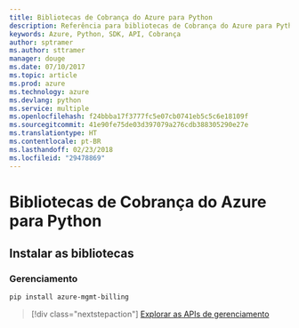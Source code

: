 ```yaml
---
title: Bibliotecas de Cobrança do Azure para Python
description: Referência para bibliotecas de Cobrança do Azure para Python
keywords: Azure, Python, SDK, API, Cobrança
author: sptramer
ms.author: sttramer
manager: douge
ms.date: 07/10/2017
ms.topic: article
ms.prod: azure
ms.technology: azure
ms.devlang: python
ms.service: multiple
ms.openlocfilehash: f24bbba17f3777fc5e07cb0741eb5c5c6e18109f
ms.sourcegitcommit: 41e90fe75de03d397079a276cdb388305290e27e
ms.translationtype: HT
ms.contentlocale: pt-BR
ms.lasthandoff: 02/23/2018
ms.locfileid: "29478869"
---
```

# <a name="azure-billing-libraries-for-python"></a>Bibliotecas de Cobrança do Azure para Python

## <a name="install-the-libraries"></a>Instalar as bibliotecas


### <a name="management"></a>Gerenciamento

```bash
pip install azure-mgmt-billing
```
> [!div class="nextstepaction"]
> [Explorar as APIs de gerenciamento](/python/api/overview/azure/billing/management)
